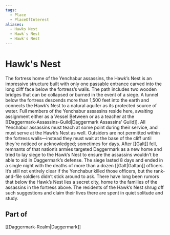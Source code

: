 ```yaml
---
tags:
  - Place
  - PlaceOfInterest
aliases:
  - Hawks Nest
  - Hawk`s Nest
  - Hawk's Nest
---
```

# Hawk's Nest
The fortress home of the Yenchabur assassins, the Hawk’s Nest is an impressive structure built with only one passable entrance carved into the long cliff face below the fortress’s walls. The path includes two wooden bridges that can be collapsed or burned in the event of a siege. A tunnel below the fortress descends more than 1,500 feet into the earth and connects the Hawk’s Nest to a natural aquifer as its protected source of water. Full members of the Yenchabur assassins reside here, awaiting assignment either as a Vessel Between or as a teacher at the [[Daggermark-Assassins-Guild|Daggermark Assassins’ Guild]]. All Yenchabur assassins must teach at some point during their service, and must serve at the Hawk’s Nest as well. Outsiders are not permitted within the fortress walls—instead they must wait at the base of the cliff until they’re noticed or acknowledged; sometimes for days. After [[Galt]] fell, remnants of that nation’s armies targeted Daggermark as a new home and tried to lay siege to the Hawk’s Nest to ensure the assassins wouldn’t be able to aid in Daggermark’s defense. The siege lasted 8 days and ended in a single night with the deaths of more than a dozen [[Galt|Galtan]] officers. It’s still not entirely clear if the Yenchabur killed those officers, but the rank-and-file soldiers didn’t stick around to ask. There have long been rumors that below the Hawk’s Nest lies a secret city, home to the families of the assassins in the fortress above. The residents of the Hawk’s Nest shrug off such suggestions and claim their lives there are spent in quiet solitude and study.

## Part of 
[[Daggermark-Realm|Daggermark]]